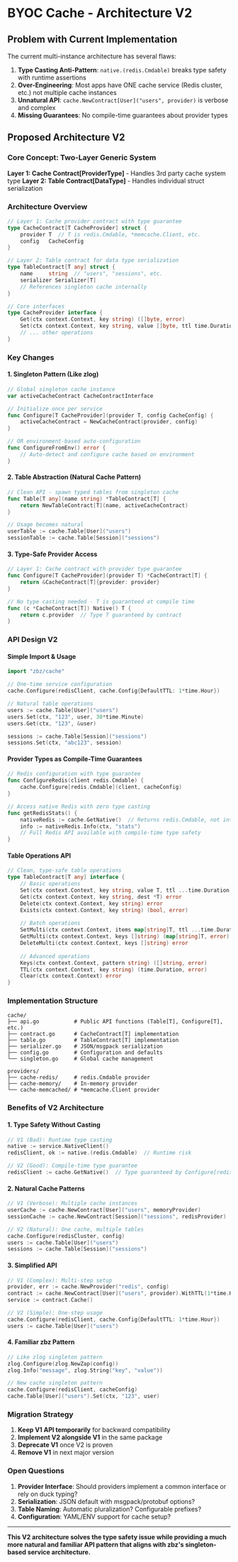 # BYOC Cache - Architecture V2

## Problem with Current Implementation

The current multi-instance architecture has several flaws:

1. **Type Casting Anti-Pattern**: `native.(redis.Cmdable)` breaks type safety with runtime assertions
2. **Over-Engineering**: Most apps have ONE cache service (Redis cluster, etc.) not multiple cache instances
3. **Unnatural API**: `cache.NewContract[User]("users", provider)` is verbose and complex
4. **Missing Guarantees**: No compile-time guarantees about provider types

## Proposed Architecture V2

### Core Concept: Two-Layer Generic System

**Layer 1: Cache Contract[ProviderType]** - Handles 3rd party cache system type
**Layer 2: Table Contract[DataType]** - Handles individual struct serialization

### Architecture Overview

```go
// Layer 1: Cache provider contract with type guarantee
type CacheContract[T CacheProvider] struct {
    provider T  // T is redis.Cmdable, *memcache.Client, etc.
    config   CacheConfig
}

// Layer 2: Table contract for data type serialization  
type TableContract[T any] struct {
    name     string  // "users", "sessions", etc.
    serializer Serializer[T]
    // References singleton cache internally
}

// Core interfaces
type CacheProvider interface {
    Get(ctx context.Context, key string) ([]byte, error)
    Set(ctx context.Context, key string, value []byte, ttl time.Duration) error
    // ... other operations
}
```

### Key Changes

#### 1. Singleton Pattern (Like zlog)
```go
// Global singleton cache instance
var activeCacheContract CacheContractInterface

// Initialize once per service
func Configure[T CacheProvider](provider T, config CacheConfig) {
    activeCacheContract = NewCacheContract(provider, config)
}

// OR environment-based auto-configuration
func ConfigureFromEnv() error {
    // Auto-detect and configure cache based on environment
}
```

#### 2. Table Abstraction (Natural Cache Pattern)
```go
// Clean API - spawn typed tables from singleton cache
func Table[T any](name string) *TableContract[T] {
    return NewTableContract[T](name, activeCacheContract)
}

// Usage becomes natural
userTable := cache.Table[User]("users")
sessionTable := cache.Table[Session]("sessions")
```

#### 3. Type-Safe Provider Access
```go
// Layer 1: Cache contract with provider type guarantee
func Configure[T CacheProvider](provider T) *CacheContract[T] {
    return &CacheContract[T]{provider: provider}
}

// No type casting needed - T is guaranteed at compile time
func (c *CacheContract[T]) Native() T {
    return c.provider  // Type T guaranteed by contract
}
```

### API Design V2

#### Simple Import & Usage
```go
import "zbz/cache"

// One-time service configuration
cache.Configure(redisClient, cache.Config{DefaultTTL: 1*time.Hour})

// Natural table operations
users := cache.Table[User]("users")
users.Set(ctx, "123", user, 30*time.Minute)
users.Get(ctx, "123", &user)

sessions := cache.Table[Session]("sessions")  
sessions.Set(ctx, "abc123", session)
```

#### Provider Types as Compile-Time Guarantees
```go
// Redis configuration with type guarantee
func ConfigureRedis(client redis.Cmdable) {
    cache.Configure[redis.Cmdable](client, cacheConfig)
}

// Access native Redis with zero type casting
func getRedisStats() {
    nativeRedis := cache.GetNative()  // Returns redis.Cmdable, not interface{}
    info := nativeRedis.Info(ctx, "stats")
    // Full Redis API available with compile-time type safety
}
```

#### Table Operations API
```go
// Clean, type-safe table operations
type TableContract[T any] interface {
    // Basic operations
    Set(ctx context.Context, key string, value T, ttl ...time.Duration) error
    Get(ctx context.Context, key string, dest *T) error
    Delete(ctx context.Context, key string) error
    Exists(ctx context.Context, key string) (bool, error)
    
    // Batch operations
    SetMulti(ctx context.Context, items map[string]T, ttl ...time.Duration) error
    GetMulti(ctx context.Context, keys []string) (map[string]T, error)
    DeleteMulti(ctx context.Context, keys []string) error
    
    // Advanced operations
    Keys(ctx context.Context, pattern string) ([]string, error)
    TTL(ctx context.Context, key string) (time.Duration, error)
    Clear(ctx context.Context) error
}
```

### Implementation Structure

```
cache/
├── api.go           # Public API functions (Table[T], Configure[T], etc.)
├── contract.go      # CacheContract[T] implementation
├── table.go         # TableContract[T] implementation  
├── serializer.go    # JSON/msgpack serialization
├── config.go        # Configuration and defaults
└── singleton.go     # Global cache management

providers/
├── cache-redis/     # redis.Cmdable provider
├── cache-memory/    # In-memory provider
└── cache-memcached/ # *memcache.Client provider
```

### Benefits of V2 Architecture

#### 1. Type Safety Without Casting
```go
// V1 (Bad): Runtime type casting
native := service.NativeClient()
redisClient, ok := native.(redis.Cmdable)  // Runtime risk

// V2 (Good): Compile-time type guarantee  
redisClient := cache.GetNative()  // Type guaranteed by Configure[redis.Cmdable]()
```

#### 2. Natural Cache Patterns
```go
// V1 (Verbose): Multiple cache instances
userCache := cache.NewContract[User]("users", memoryProvider)
sessionCache := cache.NewContract[Session]("sessions", redisProvider)

// V2 (Natural): One cache, multiple tables
cache.Configure(redisCluster, config)
users := cache.Table[User]("users")
sessions := cache.Table[Session]("sessions")
```

#### 3. Simplified API
```go
// V1 (Complex): Multi-step setup
provider, err := cache.NewProvider("redis", config)
contract := cache.NewContract[User]("users", provider).WithTTL(1*time.Hour)
service := contract.Cache()

// V2 (Simple): One-step usage
cache.Configure(redisClient, cache.Config{DefaultTTL: 1*time.Hour})
users := cache.Table[User]("users")
```

#### 4. Familiar zbz Pattern
```go
// Like zlog singleton pattern
zlog.Configure(zlog.NewZap(config))
zlog.Info("message", zlog.String("key", "value"))

// New cache singleton pattern  
cache.Configure(redisClient, cacheConfig)
cache.Table[User]("users").Set(ctx, "123", user)
```

### Migration Strategy

1. **Keep V1 API temporarily** for backward compatibility
2. **Implement V2 alongside V1** in the same package
3. **Deprecate V1** once V2 is proven
4. **Remove V1** in next major version

### Open Questions

1. **Provider Interface**: Should providers implement a common interface or rely on duck typing?
2. **Serialization**: JSON default with msgpack/protobuf options?
3. **Table Naming**: Automatic pluralization? Configurable prefixes?
4. **Configuration**: YAML/ENV support for cache setup?

---

**This V2 architecture solves the type safety issue while providing a much more natural and familiar API pattern that aligns with zbz's singleton-based service architecture.**